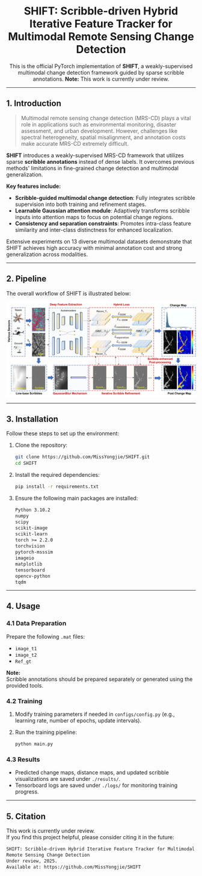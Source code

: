 <h1 align="center">SHIFT: Scribble-driven Hybrid Iterative Feature Tracker for Multimodal Remote Sensing Change Detection</h1>

<p align="center">
This is the official PyTorch implementation of <b>SHIFT</b>, a weakly-supervised multimodal change detection framework guided by sparse scribble annotations.  
<b>Note:</b> This work is currently under review.
</p>

---

## 1. Introduction

> Multimodal remote sensing change detection (MRS-CD) plays a vital role in applications such as environmental monitoring, disaster assessment, and urban development. However, challenges like spectral heterogeneity, spatial misalignment, and annotation costs make accurate MRS-CD extremely difficult.

**SHIFT** introduces a weakly-supervised MRS-CD framework that utilizes sparse **scribble annotations** instead of dense labels. It overcomes previous methods' limitations in fine-grained change detection and multimodal generalization.

**Key features include:**
- **Scribble-guided multimodal change detection**: Fully integrates scribble supervision into both training and refinement stages.
- **Learnable Gaussian attention module**: Adaptively transforms scribble inputs into attention maps to focus on potential change regions.
- **Consistency and separation constraints**: Promotes intra-class feature similarity and inter-class distinctness for enhanced localization.

Extensive experiments on 13 diverse multimodal datasets demonstrate that SHIFT achieves high accuracy with minimal annotation cost and strong generalization across modalities.

---

## 2. Pipeline

The overall workflow of SHIFT is illustrated below:

<p align="center">
  <img src="assets/pipeline.png" width="800px">
</p>

---

## 3. Installation

Follow these steps to set up the environment:

1. Clone the repository:

    ```bash
    git clone https://github.com/MissYongjie/SHIFT.git
    cd SHIFT
    ```

2. Install the required dependencies:

    ```bash
    pip install -r requirements.txt
    ```

3. Ensure the following main packages are installed:

    ```
    Python 3.10.2
    numpy
    scipy
    scikit-image
    scikit-learn
    torch >= 2.2.0
    torchvision
    pytorch-msssim
    imageio
    matplotlib
    tensorboard
    opencv-python
    tqdm
    ```

---

## 4. Usage

### 4.1 Data Preparation

Prepare the following `.mat` files:

- `image_t1`
- `image_t2`
- `Ref_gt`

**Note:**  
Scribble annotations should be prepared separately or generated using the provided tools.

### 4.2 Training

1. Modify training parameters if needed in `configs/config.py` (e.g., learning rate, number of epochs, update intervals).
2. Run the training pipeline:

    ```bash
    python main.py
    ```

### 4.3 Results

- Predicted change maps, distance maps, and updated scribble visualizations are saved under `./results/`.
- Tensorboard logs are saved under `./logs/` for monitoring training progress.


---

## 5. Citation

This work is currently under review.  
If you find this project helpful, please consider citing it in the future:


```
SHIFT: Scribble-driven Hybrid Iterative Feature Tracker for Multimodal Remote Sensing Change Detection
Under review, 2025.
Available at: https://github.com/MissYongjie/SHIFT
```

